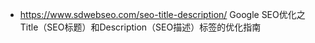 
- https://www.sdwebseo.com/seo-title-description/  Google SEO优化之Title（SEO标题）和Description（SEO描述）标签的优化指南
